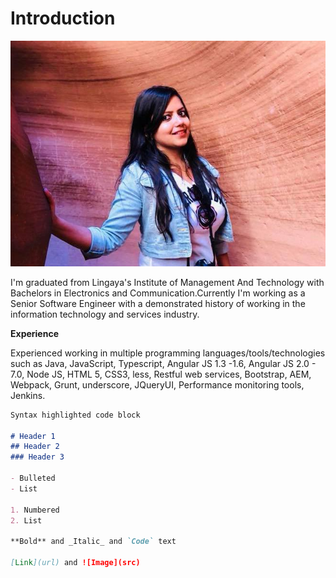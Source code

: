 # Introduction
![image](srishti1.jpg)

I'm graduated from Lingaya's Institute of Management And Technology with Bachelors in Electronics and Communication.Currently I'm working as a Senior Software Engineer with a demonstrated history of working in the information technology and services industry. 

**Experience**

Experienced working in multiple programming languages/tools/technologies such as Java, JavaScript, Typescript, Angular JS 1.3 -1.6, Angular JS 2.0 - 7.0, Node JS, HTML 5, CSS3, less, Restful web services, Bootstrap, AEM, Webpack, Grunt, underscore, JQueryUI, Performance monitoring tools, Jenkins. 

```markdown
Syntax highlighted code block

# Header 1
## Header 2
### Header 3

- Bulleted
- List

1. Numbered
2. List

**Bold** and _Italic_ and `Code` text

[Link](url) and ![Image](src)
```
